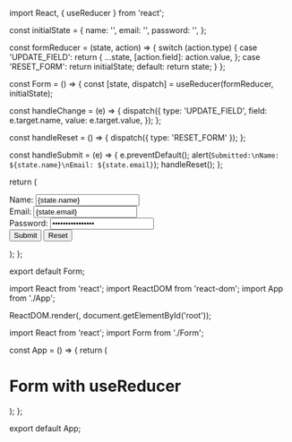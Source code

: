 <!-- file: Form -->

import React, { useReducer } from 'react';

const initialState = {
name: '',
email: '',
password: '',
};

const formReducer = (state, action) => {
switch (action.type) {
case 'UPDATE_FIELD':
return {
...state,
[action.field]: action.value,
};
case 'RESET_FORM':
return initialState;
default:
return state;
}
};

const Form = () => {
const [state, dispatch] = useReducer(formReducer, initialState);

const handleChange = (e) => {
dispatch({
type: 'UPDATE_FIELD',
field: e.target.name,
value: e.target.value,
});
};

const handleReset = () => {
dispatch({ type: 'RESET_FORM' });
};

const handleSubmit = (e) => {
e.preventDefault();
alert(`Submitted:\nName: ${state.name}\nEmail: ${state.email}`);
handleReset();
};

return (

<form onSubmit={handleSubmit} style={{ maxWidth: '300px', margin: 'auto' }}>
<div style={{ marginBottom: '10px' }}>
<label htmlFor="name">Name:</label>
<input
type="text"
id="name"
name="name"
value={state.name}
onChange={handleChange}
style={{ width: '100%', padding: '8px', boxSizing: 'border-box' }}
/>
</div>
<div style={{ marginBottom: '10px' }}>
<label htmlFor="email">Email:</label>
<input
type="email"
id="email"
name="email"
value={state.email}
onChange={handleChange}
style={{ width: '100%', padding: '8px', boxSizing: 'border-box' }}
/>
</div>
<div style={{ marginBottom: '10px' }}>
<label htmlFor="password">Password:</label>
<input
type="password"
id="password"
name="password"
value={state.password}
onChange={handleChange}
style={{ width: '100%', padding: '8px', boxSizing: 'border-box' }}
/>
</div>
<button type="submit" style={{ padding: '10px 20px', marginRight: '10px' }}>
Submit
</button>
<button type="button" onClick={handleReset} style={{ padding: '10px 20px' }}>
Reset
</button>
</form>
);
};

export default Form;

<!-- file: index -->

import React from 'react';
import ReactDOM from 'react-dom';
import App from './App';

ReactDOM.render(<App />, document.getElementById('root'));

<!-- file: app -->

import React from 'react';
import Form from './Form';

const App = () => {
return (
<div>
<h1>Form with useReducer</h1>
<Form />
</div>
);
};

export default App;
